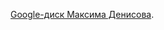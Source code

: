 [Google-диск Максима Денисова](https://drive.google.com/file/d/1k-3vPG11cTISCLK7uE9mHxdYX94se-Jx/view?usp=sharing).

